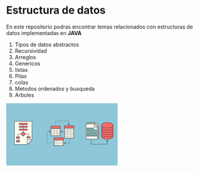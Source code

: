 # Estructura de datos
En este repositorio podras encontrar temas relacionados con estructuras de datos implementadas en **JAVA**
1. Tipos de datos abstractos
2. Recursividad
3. Arreglos
4. Genericos
5. listas
6. Pilas
7. colas
8. Metodos ordenados y busqueda
9. Arboles

![Estructura de datos](./img/imagenEstructura.png)